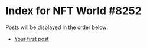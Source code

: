# Index for NFT World #8252
Posts will be displayed in the order below:

- [Your first post](./001-first.md)


